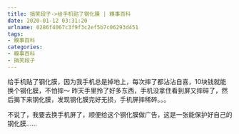 ```yaml
---
title: 搞笑段子->给手机贴了钢化膜 | 糗事百科
date: 2020-01-12 03:31:20
urlname: 0286f4067c3f9f3c2ef5b7c06293d451
tags: 
- 糗事百科
categories:
- 糗事百科
- 搞笑段子
---
```

给手机贴了钢化膜，因为我手机总是掉地上，每次摔了都沾沾自喜，10块钱就能换个钢化膜，不怕摔～ 昨天手里拎了好多东西，手机没拿住看到屏又摔碎了，然后揭下来钢化膜，发现钢化膜完好无损，手机屏摔稀碎。。。

不说了，我要去换手机屏了，顺便给这个钢化膜做广告，这是一张能保护好自己的钢化膜……



